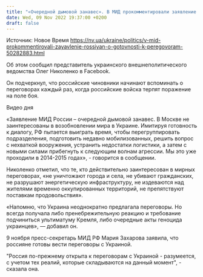 ```yaml
---
title: "«Очередной дымовой занавес». В МИД прокомментировали заявление россиян о готовности к переговорам"
date: Wed, 09 Nov 2022 19:37:00 +0200
draft: false
---
```

Источник: Новое Время https://nv.ua/ukraine/politics/v-mid-prokommentirovali-zayavlenie-rossiyan-o-gotovnosti-k-peregovoram-50282883.html


Об этом сообщил представитель украинского внешнеполитического ведомства Олег Николенко в Facebook.

Он подчеркнул, что российские чиновники начинают вспоминать о переговорах каждый раз, когда российские войска терпят поражение на поле боя.

 Видео дня   

«Заявление МИД России – очередной дымовой занавес. В Москве не заинтересованы в возобновлении мира в Украине. Имитируя готовность к диалогу, РФ пытается выиграть время, чтобы перегруппировать подразделения, подготовить недавно мобилизованных, решить вопрос с нехваткой вооружения, устранить недостатки логистики, а затем с новыми силами прибегнуть к следующим волнам агрессии. Мы это уже проходили в 2014-2015 годах», - говорится в сообщении.

Николенко отметил, что те, кто действительно заинтересован в мирных переговорах, «не уничтожают города и села, не убивают гражданских, не разрушают энергетическую инфраструктуру, не издеваются над жителями временно оккупированных территорий, не препятствуют поставкам продовольствия».

«Напомню, что Украина неоднократно предлагала переговоры. Но всегда получала либо пренебрежительную реакцию и требование подчиниться ультиматуму Кремля, либо очередные акты геноцида украинцев», — добавил он.

9 ноября пресс-секретарь МИД РФ Мария Захарова заявила, что россияне готовы вести переговоры с Украиной.

 "Россия по-прежнему открыта к переговорам с Украиной - разумеется, с учетом тех реалий, которые складываются на данный момент", - сказала она.
